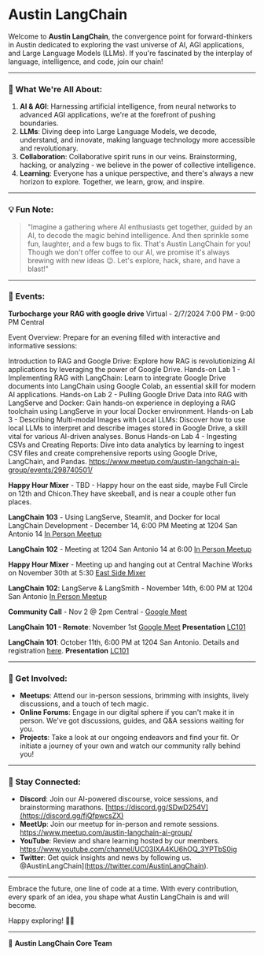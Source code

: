 # Austin LangChain

Welcome to **Austin LangChain**, the convergence point for forward-thinkers in Austin dedicated to exploring the vast universe of AI, AGI applications, and Large Language Models (LLMs). If you're fascinated by the interplay of language, intelligence, and code, join our chain!

---

### 🚀 What We're All About:

1. **AI & AGI**: Harnessing artificial intelligence, from neural networks to advanced AGI applications, we're at the forefront of pushing boundaries.
2. **LLMs**: Diving deep into Large Language Models, we decode, understand, and innovate, making language technology more accessible and revolutionary.
3. **Collaboration**: Collaborative spirit runs in our veins. Brainstorming, hacking, or analyzing - we believe in the power of collective intelligence.
4. **Learning**: Everyone has a unique perspective, and there's always a new horizon to explore. Together, we learn, grow, and inspire.

---

### 💡 Fun Note:
> "Imagine a gathering where AI enthusiasts get together, guided by an AI, to decode the magic behind intelligence. And then sprinkle some fun, laughter, and a few bugs to fix. That's Austin LangChain for you! Though we don't offer coffee to our AI, we promise it's always brewing with new ideas 😉. Let's explore, hack, share, and have a blast!"

---

### 📅 Events:
**Turbocharge your RAG with google drive** Virtual - 2/7/2024 7:00 PM - 9:00 PM Central

Event Overview:
Prepare for an evening filled with interactive and informative sessions:

Introduction to RAG and Google Drive: Explore how RAG is revolutionizing AI applications by leveraging the power of Google Drive.
Hands-on Lab 1 - Implementing RAG with LangChain: Learn to integrate Google Drive documents into LangChain using Google Colab, an essential skill for modern AI applications.
Hands-on Lab 2 - Pulling Google Drive Data into RAG with LangServe and Docker: Gain hands-on experience in deploying a RAG toolchain using LangServe in your local Docker environment.
Hands-on Lab 3 - Describing Multi-modal Images with Local LLMs: Discover how to use local LLMs to interpret and describe images stored in Google Drive, a skill vital for various AI-driven analyses.
Bonus Hands-on Lab 4 - Ingesting CSVs and Creating Reports: Dive into data analytics by learning to ingest CSV files and create comprehensive reports using Google Drive, LangChain, and Pandas.
  https://www.meetup.com/austin-langchain-ai-group/events/298740501/



**Happy Hour Mixer** - TBD - Happy hour on the east side, maybe Full Circle on 12th and Chicon.They have skeeball, and is near a couple other fun places. 

**LangChain 103** - Using LangServe, Steamlit, and Docker for local LangChain Development - December 14, 6:00 PM Meeting at 1204 San Antonio 14 [In Person Meetup]([https://www.meetup.com/austin-langchain-ai-group/events/297837958/](https://www.meetup.com/austin-langchain-ai-group/events/297837958/))

**LangChain 102** - Meeting at 1204 San Antonio 14 at 6:00 [In Person Meetup](https://www.meetup.com/austin-langchain-ai-group/events/297837958/)

**Happy Hour Mixer** - Meeting up and hanging out at Central Machine Works on November 30th at 5:30 [East Side Mixer](https://www.meetup.com/austin-langchain-ai-group/events/297407244/)

**LangChain 102**: LangServe & LangSmith - November 14th, 6:00 PM at 1204 San Antonio [In Person Meetup](https://www.meetup.com/austin-langchain-ai-group/events/297140581/)

**Community Call** - Nov 2 @ 2pm Central - [Google Meet](https://meet.google.com/wvi-iehn-wnj)

**LangChain 101 - Remote**: November 1st [Google Meet](https://www.meetup.com/austin-langchain-ai-group/events/296856859/) **Presentation** [LC101](https://github.com/colinmcnamara/austin_langchain/blob/main/resources/presentations/LangChain%20101.pdf)

**LangChain 101**: October 11th, 6:00 PM at 1204 San Antonio. Details and registration [here](https://www.meetup.com/austin-langchain-ai-group/events/296499443/). **Presentation** [LC101](https://github.com/colinmcnamara/austin_langchain/blob/main/resources/presentations/LangChain%20101.pdf)

---

### 🤝 Get Involved:
- **Meetups**: Attend our in-person sessions, brimming with insights, lively discussions, and a touch of tech magic.
- **Online Forums**: Engage in our digital sphere if you can't make it in person. We've got discussions, guides, and Q&A sessions waiting for you.
- **Projects**: Take a look at our ongoing endeavors and find your fit. Or initiate a journey of your own and watch our community rally behind you!

---

### 📣 Stay Connected:

- **Discord**: Join our AI-powered discourse, voice sessions, and brainstorming marathons. [https://discord.gg/SDwD254V](https://discord.gg/fjQfpwcsZX)
- **MeetUp**: Join our meetup for in-person and remote sessions. https://www.meetup.com/austin-langchain-ai-group/
- **YouTube**: Review and share learning hosted by our members. https://www.youtube.com/channel/UC03IXA4KU6hOQ_3YPTbS0ig
- **Twitter**: Get quick insights and news by following us. @AustinLangChain](https://twitter.com/AustinLangChain).

---

Embrace the future, one line of code at a time. With every contribution, every spark of an idea, you shape what Austin LangChain is and will become.

Happy exploring! 🚀🌟

---

👥 **Austin LangChain Core Team** 

